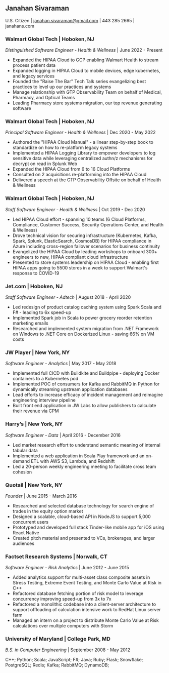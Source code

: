 ## Janahan Sivaraman
U.S. Citizen | janahan.sivaraman@gmail.com | 443 285 2665 | janahans.com

### **Walmart Global Tech** | Hoboken, NJ
_Distinguished Software Engineer - Health & Wellness_ | June 2022 - Present
* Expanded the HIPAA Cloud to GCP enabling Walmart Health to stream process patient data
* Expanded logging in HIPAA Cloud to mobile devices, edge kubernetes, and legacy services
* Founded the "Raise The Bar" Tech Talk series evangelizing best practices to level up our practices and systems
* Manage relationship with GTP Observability Team on behalf of Medical, Pharmacy, and Optical Teams
* Leading Pharmacy store systems migration, our top revenue generating software

### **Walmart Global Tech** | Hoboken, NJ
_Principal Software Engineer - Health & Wellness_ | Dec 2020 - May 2022
* Authored the "HIPAA Cloud Manual" - a linear step-by-step book to standardize on how to re-platform legacy systems
* Implemented a HIPAA Logging Library to empower developers to log sensitive data while leveraging centralized authn/z mechanisms for decrypt on read in Splunk Web
* Expanded the HIPAA Cloud from 6 to 16 Cloud Platforms
* Consulted on 2 acquisitions re-platforming into the HIPAA Cloud
* Delivered a speech at the GTP Observability Offsite on behalf of Health & Wellness

### **Walmart Global Tech** | Hoboken, NJ
_Staff Software Engineer - Health & Wellness_ | Oct 2019 - Dec 2020
* Led HIPAA Cloud effort - spanning 10 teams (6 Cloud Platforms, Compliance, Customer Success, Security Operations Center, and Health & Wellness)
* Drove technical vision for securing infrastructure (Kubernetes, Kafka, Spark, Splunk, ElasticSearch, CosmosDB) for HIPAA compliance in Azure including cross-region failover scenarios for business continuity
* Evangelized the HIPAA Cloud by leading workshops to onboard 300+ engineers to new, HIPAA compliant cloud infrastructure
* Presented to store systems leadership on HIPAA Cloud - enabling first HIPAA apps going to 5500 stores in a week to support Walmart's response to COVID-19

### **Jet.com** | Hoboken, NJ
_Staff Software Engineer - Adtech_ | August 2018 - April 2020
* Led redesign of product catalog caching system using Spark Scala and F# - leading to 
6x speed-up
* Implemented Spark job in Scala to power grocery reorder retention marketing emails
* Researched and implemented system migration from .NET Framework on Windows to .NET Core 
on Dockerized Linux - saving 66% on VM costs

### **JW Player** | New York, NY
_Software Engineer - Analytics_ | May 2017 - May 2018
* Implemented full CICD with Buildkite and Buildpipe - deploying Docker containers to a Kubernetes pod
* Implemented POC of consumers for Kafka and RabbitMQ in Python for dynamically streaming upstream application databases
* Lead efforts to increase efficacy of incident management and reimagine engineering interview pipeline
* Built front end application in JW Labs to allow publishers to calculate their revenue via CPM

###  **Harry’s** | New York, NY
_Software Engineer - Data_ | April 2016 - December 2016
* Led market research effort to understand semantic meaning of internal tabular data
* Implemented a web application in Scala Play framework and an on-demand ETL with AWS S3, Lambda, and Redshift
* Led a 20-person weekly engineering meeting to facilitate cross team cohesion

###   **Quotail** | New York, NY
_Founder_ | June 2015 - March 2016
* Researched and selected database technology for search engine of trades in the equity option market
* Designed a scalable, cloud-based API in NodeJS to support 5,000 concurrent users
* Prototyped and developed full stack Tinder-like mobile app for iOS using React Native
* Created pitch material and presented to VCs, brokerages, and larger audiences

###  **Factset Research Systems** |  Norwalk, CT
_Software Engineer - Risk Analytics_ | June 2012 - June 2015
* Added analytics support for multi-asset class composite assets in Stress Testing, Extreme
Event Testing, and Monte Carlo Value at Risk in C++
* Refactored database fetching portion of risk model to leverage concurrency improving
speed-up from 3x to 7x
* Refactored a monolithic codebase into a client-server architecture to support offloading
of calculation intensive work to RedHat Linux server farm
* Managed an intern on a project to distribute Monte Carlo Value at Risk calculations
over multiple computers with Storm

###  **University of Maryland** | College Park, MD
_B.S. in Computer Engineering_ | September 2008 - May 2012

C++; Python; Scala; JavaScript; F#; Java;  Ruby; Flask; Snowflake; PostgreSQL; Redis; Kafka; RabbitMQ; DynamoDB;
